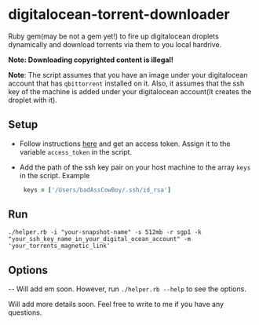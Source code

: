 # digitalocean-torrent-downloader
Ruby gem(may be not a gem yet!) to fire up digitalocean droplets dynamically and download torrents via them to you local hardrive.

<b>Note: Downloading copyrighted content is illegal! </b>

<b>Note</b>: The script assumes  that you have an image under your digitalocean account that has `qbittorrent` installed on it. Also, it assumes that the ssh key of the machine is added under your digitalocean account(It creates the droplet with it).

## Setup

* Follow instructions [here](https://www.digitalocean.com/community/tutorials/how-to-use-the-digitalocean-api-v2) and get an access token. Assign it to the variable `access_token` in the script. 
* Add the path of the ssh key pair on your host machine to the array `keys` in the script. Example
   
     ````ruby
      keys = ['/Users/badAssCowBoy/.ssh/id_rsa']
    ````


## Run

```console
./helper.rb -i "your-snapshot-name" -s 512mb -r sgp1 -k "your_ssh_key_name_in_your_digital_ocean_account" -m 'your_torrents_magnetic_link'
```

## Options

-- Will add em soon. However, run `./helper.rb --help` to see the options.

Will add more details soon. Feel free to write to me if you have any questions.
